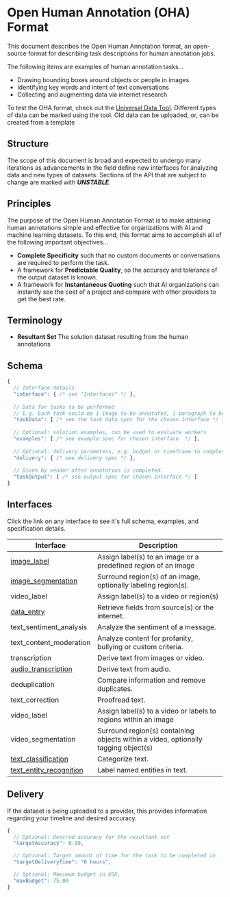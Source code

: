 # Open Human Annotation (OHA) Format

This document describes the Open Human Annotation format, an open-source format for describing task descriptions for human annotation jobs.

The following items are examples of human annotation tasks...
* Drawing bounding boxes around objects or people in images.
* Identifying key words and intent of text conversations
* Collecting and augmenting data via internet research

To test the OHA format, check out the [Universal Data Tool](https://universaldatatool.com/). Different types of data can be marked using the tool. Old data can be uploaded, or, can be created from a template
## Structure

The scope of this document is broad and expected to undergo many iterations as advancements in the field define new interfaces for analyzing data and new types of datasets. Sections of the API that are subject to change are marked with ***UNSTABLE***.

## Principles

The purpose of the Open Human Annotation Format is to make attaining human annotations simple and effective for organizations with AI and machine learning datasets. To this end, this format aims to accomplish all of the following important objectives...
* **Complete Specificity** such that no custom documents or conversations are required to perform the task.
* A framework for **Predictable Quality**, so the accuracy and tolerance of the output dataset is known.
* A framework for **Instantaneous Quoting** such that AI organizations can instantly see the cost of a project and compare with other providers to get the best rate.

## Terminology

* **Resultant Set** The solution dataset resulting from the human annotations

## Schema

```javascript
{
  // Interface details
  "interface": { /* see "Interfaces" */ },
  
  // Data for tasks to be performed
  // E.g. Each task could be 1 image to be annotated, 1 paragraph to be annotated etc.
  "taskData": [ /* see the task data spec for the chosen interface */ ],
  
  // Optional: solution examples, can be used to evaluate workers
  "examples": [ /* see example spec for chosen interface  */ ],
  
  // Optional: delivery parameters, e.g. budget or timeframe to complete within
  "delivery": { /* see delivery spec */ },
  
  // Given by vendor after annotation is completed.
  "taskOutput": [ /* see output spec for chosen interface */ ] 
}
```

## Interfaces

Click the link on any interface to see it's full schema, examples, and specification details.

| Interface          | Description                                   |
| ------------------ | --------------------------------------------- |
| [image_label](https://github.com/OpenHumanAnnotation/open-human-annotation-task-format/blob/master/interfaces/image_label.md)        |  Assign label(s) to an image or a predefined region of an image  |
| [image_segmentation](https://github.com/OpenHumanAnnotation/open-human-annotation-task-format/blob/master/interfaces/image_segmentation.md) |  Surround region(s) of an image, optionally labeling region(s).                                             |
| video_label | Assign label(s) to a video or region(s) 
| [data_entry](https://github.com/OpenHumanAnnotation/open-human-annotation-task-format/blob/master/interfaces/data_entry.md)    | Retrieve fields from source(s) or the internet.                                              |
| text_sentiment_analysis | Analyze the sentiment of a message.                                              |
| text_content_moderation | Analyze content for profanity, bullying or custom criteria.                                              |
| transcription      | Derive text from images or video.                                              |
| [audio_transcription](https://github.com/OpenHumanAnnotation/open-human-annotation-task-format/blob/master/interfaces/audio_transcription.md)      | Derive text from audio.                                              |
| deduplication      | Compare information and remove duplicates.                                              |
| text_correction    | Proofread text.                                              |
| video_label | Assign label(s) to a video or labels to regions within an image |
| video_segmentation | Surround region(s) containing objects within a video, optionally tagging object(s) |
| [text_classification](https://github.com/OpenHumanAnnotation/open-human-annotation-task-format/blob/master/interfaces/text_classification.md) |  Categorize text.                                             |
| [text_entity_recognition](https://github.com/OpenHumanAnnotation/open-human-annotation-task-format/blob/master/interfaces/text_entity_recognition.md) |  Label named entities in text.                                             |

## Delivery

If the dataset is being uploaded to a provider, this provides information regarding your timeline and desired accuracy.

```javascript
{
  // Optional: Desired accuracy for the resultant set
  "targetAccuracy": 0.99,

  // Optional: Target amount of time for the task to be completed in
  "targetDeliveryTime": "6 hours",

  // Optional: Maximum budget in USD,
  "maxBudget": 75.00
}
```

